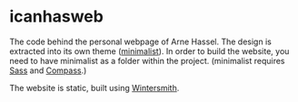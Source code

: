 # icanhasweb

The code behind the personal webpage of Arne Hassel. The design is extracted into its own theme ([minimalist](https://github.com/megoth/minimalist)). In order to build the website, you need to have minimalist as a folder within the project. (minimalist requires [Sass](http://sass-lang.com/) and [Compass](http://compass-style.org/).)

The website is static, built using [Wintersmith](http://wintersmith.io/).
